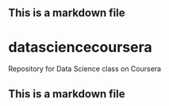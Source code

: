 ## This is a markdown file

datasciencecoursera
===================

Repository for Data Science class on Coursera

## This is a markdown file
